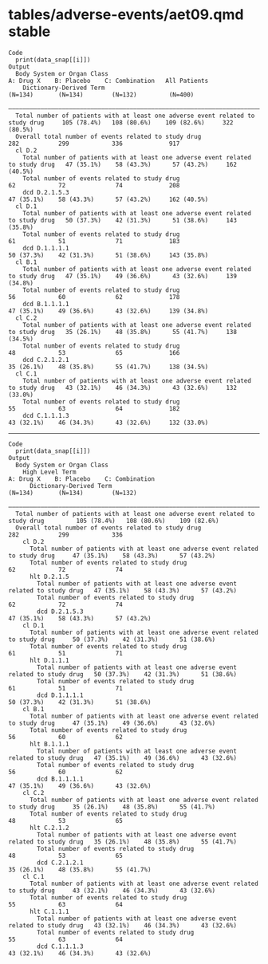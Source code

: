 # tables/adverse-events/aet09.qmd stable

    Code
      print(data_snap[[i]])
    Output
      Body System or Organ Class                                                          A: Drug X    B: Placebo    C: Combination   All Patients
        Dictionary-Derived Term                                                            (N=134)       (N=134)        (N=132)         (N=400)   
      ————————————————————————————————————————————————————————————————————————————————————————————————————————————————————————————————————————————
      Total number of patients with at least one adverse event related to study drug     105 (78.4%)   108 (80.6%)    109 (82.6%)     322 (80.5%) 
      Overall total number of events related to study drug                                   282           299            336             917     
      cl D.2                                                                                                                                      
        Total number of patients with at least one adverse event related to study drug   47 (35.1%)    58 (43.3%)      57 (43.2%)     162 (40.5%) 
        Total number of events related to study drug                                         62            72              74             208     
        dcd D.2.1.5.3                                                                    47 (35.1%)    58 (43.3%)      57 (43.2%)     162 (40.5%) 
      cl D.1                                                                                                                                      
        Total number of patients with at least one adverse event related to study drug   50 (37.3%)    42 (31.3%)      51 (38.6%)     143 (35.8%) 
        Total number of events related to study drug                                         61            51              71             183     
        dcd D.1.1.1.1                                                                    50 (37.3%)    42 (31.3%)      51 (38.6%)     143 (35.8%) 
      cl B.1                                                                                                                                      
        Total number of patients with at least one adverse event related to study drug   47 (35.1%)    49 (36.6%)      43 (32.6%)     139 (34.8%) 
        Total number of events related to study drug                                         56            60              62             178     
        dcd B.1.1.1.1                                                                    47 (35.1%)    49 (36.6%)      43 (32.6%)     139 (34.8%) 
      cl C.2                                                                                                                                      
        Total number of patients with at least one adverse event related to study drug   35 (26.1%)    48 (35.8%)      55 (41.7%)     138 (34.5%) 
        Total number of events related to study drug                                         48            53              65             166     
        dcd C.2.1.2.1                                                                    35 (26.1%)    48 (35.8%)      55 (41.7%)     138 (34.5%) 
      cl C.1                                                                                                                                      
        Total number of patients with at least one adverse event related to study drug   43 (32.1%)    46 (34.3%)      43 (32.6%)     132 (33.0%) 
        Total number of events related to study drug                                         55            63              64             182     
        dcd C.1.1.1.3                                                                    43 (32.1%)    46 (34.3%)      43 (32.6%)     132 (33.0%) 

---

    Code
      print(data_snap[[i]])
    Output
      Body System or Organ Class                                                                                                       
        High Level Term                                                                       A: Drug X    B: Placebo    C: Combination
          Dictionary-Derived Term                                                              (N=134)       (N=134)        (N=132)    
      —————————————————————————————————————————————————————————————————————————————————————————————————————————————————————————————————
      Total number of patients with at least one adverse event related to study drug         105 (78.4%)   108 (80.6%)    109 (82.6%)  
      Overall total number of events related to study drug                                       282           299            336      
        cl D.2                                                                                                                         
          Total number of patients with at least one adverse event related to study drug     47 (35.1%)    58 (43.3%)      57 (43.2%)  
          Total number of events related to study drug                                           62            72              74      
          hlt D.2.1.5                                                                                                                  
            Total number of patients with at least one adverse event related to study drug   47 (35.1%)    58 (43.3%)      57 (43.2%)  
            Total number of events related to study drug                                         62            72              74      
            dcd D.2.1.5.3                                                                    47 (35.1%)    58 (43.3%)      57 (43.2%)  
        cl D.1                                                                                                                         
          Total number of patients with at least one adverse event related to study drug     50 (37.3%)    42 (31.3%)      51 (38.6%)  
          Total number of events related to study drug                                           61            51              71      
          hlt D.1.1.1                                                                                                                  
            Total number of patients with at least one adverse event related to study drug   50 (37.3%)    42 (31.3%)      51 (38.6%)  
            Total number of events related to study drug                                         61            51              71      
            dcd D.1.1.1.1                                                                    50 (37.3%)    42 (31.3%)      51 (38.6%)  
        cl B.1                                                                                                                         
          Total number of patients with at least one adverse event related to study drug     47 (35.1%)    49 (36.6%)      43 (32.6%)  
          Total number of events related to study drug                                           56            60              62      
          hlt B.1.1.1                                                                                                                  
            Total number of patients with at least one adverse event related to study drug   47 (35.1%)    49 (36.6%)      43 (32.6%)  
            Total number of events related to study drug                                         56            60              62      
            dcd B.1.1.1.1                                                                    47 (35.1%)    49 (36.6%)      43 (32.6%)  
        cl C.2                                                                                                                         
          Total number of patients with at least one adverse event related to study drug     35 (26.1%)    48 (35.8%)      55 (41.7%)  
          Total number of events related to study drug                                           48            53              65      
          hlt C.2.1.2                                                                                                                  
            Total number of patients with at least one adverse event related to study drug   35 (26.1%)    48 (35.8%)      55 (41.7%)  
            Total number of events related to study drug                                         48            53              65      
            dcd C.2.1.2.1                                                                    35 (26.1%)    48 (35.8%)      55 (41.7%)  
        cl C.1                                                                                                                         
          Total number of patients with at least one adverse event related to study drug     43 (32.1%)    46 (34.3%)      43 (32.6%)  
          Total number of events related to study drug                                           55            63              64      
          hlt C.1.1.1                                                                                                                  
            Total number of patients with at least one adverse event related to study drug   43 (32.1%)    46 (34.3%)      43 (32.6%)  
            Total number of events related to study drug                                         55            63              64      
            dcd C.1.1.1.3                                                                    43 (32.1%)    46 (34.3%)      43 (32.6%)  

